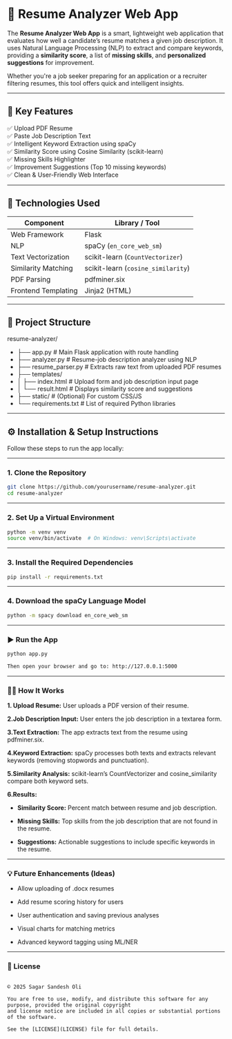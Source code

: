 # 🧠 Resume Analyzer Web App

The **Resume Analyzer Web App** is a smart, lightweight web application that evaluates how well a candidate’s resume matches a given job description. It uses Natural Language Processing (NLP) to extract and compare keywords, providing a **similarity score**, a list of **missing skills**, and **personalized suggestions** for improvement.

Whether you're a job seeker preparing for an application or a recruiter filtering resumes, this tool offers quick and intelligent insights.

---

## 📌 Key Features

✅ Upload PDF Resume  
✅ Paste Job Description Text  
✅ Intelligent Keyword Extraction using spaCy  
✅ Similarity Score using Cosine Similarity (scikit-learn)  
✅ Missing Skills Highlighter  
✅ Improvement Suggestions (Top 10 missing keywords)  
✅ Clean & User-Friendly Web Interface

---

## 🔧 Technologies Used

| Component           | Library / Tool     |
|--------------------|--------------------|
| Web Framework       | Flask              |
| NLP                 | spaCy (`en_core_web_sm`) |
| Text Vectorization  | scikit-learn (`CountVectorizer`) |
| Similarity Matching | scikit-learn (`cosine_similarity`) |
| PDF Parsing         | pdfminer.six       |
| Frontend Templating | Jinja2 (HTML)      |

---

## 📂 Project Structure
resume-analyzer/
- ├── app.py # Main Flask application with route handling
- ├── analyzer.py # Resume-job description analyzer using NLP
- ├── resume_parser.py # Extracts raw text from uploaded PDF resumes
- ├── templates/
- │ ├── index.html # Upload form and job description input page
- │ └── result.html # Displays similarity score and suggestions
- ├── static/ # (Optional) For custom CSS/JS
- └── requirements.txt # List of required Python libraries


---

## ⚙️ Installation & Setup Instructions

Follow these steps to run the app locally:

----

### 1. Clone the Repository

```bash
git clone https://github.com/yourusername/resume-analyzer.git
cd resume-analyzer
```
----
### 2. Set Up a Virtual Environment

```bash
python -m venv venv
source venv/bin/activate  # On Windows: venv\Scripts\activate
 ```
----
### 3. Install the Required Dependencies

```bash
pip install -r requirements.txt
```
----

### 4. Download the spaCy Language Model

```bash
python -m spacy download en_core_web_sm
```
----

### ▶️ Run the App

```bash
python app.py

Then open your browser and go to: http://127.0.0.1:5000
```
----

### 👨‍💻 How It Works

 **1. Upload Resume:** User uploads a PDF version of their resume.

 **2.Job Description Input:** User enters the job description in a textarea form.

 **3.Text Extraction:** The app extracts text from the resume using pdfminer.six.

**4.Keyword Extraction:** spaCy processes both texts and extracts relevant keywords (removing stopwords and punctuation).

**5.Similarity Analysis:** scikit-learn’s CountVectorizer and cosine_similarity compare both keyword sets.

**6.Results:**

 - **Similarity Score:** Percent match between resume and job description.

 - **Missing Skills:** Top skills from the job description that are not found in the resume.

 - **Suggestions:** Actionable suggestions to include specific keywords in the resume.

----

### 💡 Future Enhancements (Ideas)

- Allow uploading of .docx resumes

- Add resume scoring history for users

- User authentication and saving previous analyses

- Visual charts for matching metrics

- Advanced keyword tagging using ML/NER

----
### 📜 License

```This project is licensed under the **MIT License**.

© 2025 Sagar Sandesh Oli

You are free to use, modify, and distribute this software for any purpose, provided the original copyright 
and license notice are included in all copies or substantial portions of the software.

See the [LICENSE](LICENSE) file for full details.
```

